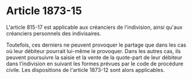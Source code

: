 # Article 1873-15

L'article 815-17 est applicable aux créanciers de l'indivision, ainsi qu'aux créanciers personnels des indivisaires.

Toutefois, ces derniers ne peuvent provoquer le partage que dans les cas où leur débiteur pourrait lui-même le provoquer. Dans les autres cas, ils peuvent poursuivre la saisie et la vente de la quote-part de leur débiteur dans l'indivision en suivant les formes prévues par le code de procédure civile. Les dispositions de l'article 1873-12 sont alors applicables.
